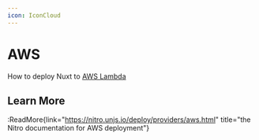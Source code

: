 ```yaml
---
icon: IconCloud
---
```


# AWS

How to deploy Nuxt to [AWS Lambda](https://aws.amazon.com/lambda/)

## Learn More

:ReadMore{link="https://nitro.unjs.io/deploy/providers/aws.html" title="the Nitro documentation for AWS deployment"}
